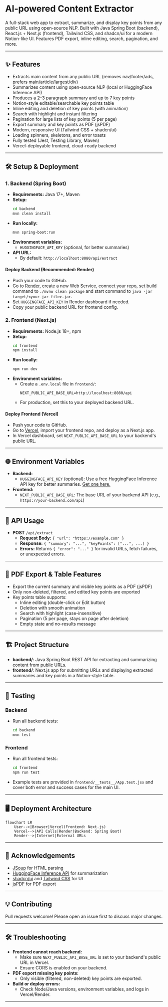 # AI-powered Content Extractor

A full-stack web app to extract, summarize, and display key points from any public URL using open-source NLP. Built with Java Spring Boot (backend), React.js + Next.js (frontend), Tailwind CSS, and shadcn/ui for a modern Notion-like UI. Features PDF export, inline editing, search, pagination, and more.

---

## ✨ Features
- Extracts main content from any public URL (removes nav/footer/ads, prefers main/article/largest/div)
- Summarizes content using open-source NLP (local or HuggingFace Inference API)
- Produces a 2–3 paragraph summary and up to 7 key points
- Notion-style editable/searchable key points table
- Inline editing and deletion of key points (with animation)
- Search with highlight and instant filtering
- Pagination for large lists of key points (5 per page)
- Export summary and key points as PDF (jsPDF)
- Modern, responsive UI (Tailwind CSS + shadcn/ui)
- Loading spinners, skeletons, and error toasts
- Fully tested (Jest, Testing Library, Maven)
- Vercel-deployable frontend, cloud-ready backend

---

## 🛠️ Setup & Deployment

### 1. Backend (Spring Boot)
- **Requirements:** Java 17+, Maven
- **Setup:**
  ```sh
  cd backend
  mvn clean install
  ```
- **Run locally:**
  ```sh
  mvn spring-boot:run
  ```
- **Environment variables:**
  - `HUGGINGFACE_API_KEY` (optional, for better summaries)
- **API URL:**
  - By default: `http://localhost:8080/api/extract`

#### Deploy Backend (Recommended: Render)
- Push your code to GitHub.
- Go to [Render](https://render.com/), create a new Web Service, connect your repo, set build command to `./mvnw clean package` and start command to `java -jar target/<your-jar-file>.jar`.
- Set `HUGGINGFACE_API_KEY` in Render dashboard if needed.
- Copy your public backend URL for frontend config.

### 2. Frontend (Next.js)
- **Requirements:** Node.js 18+, npm
- **Setup:**
  ```sh
  cd frontend
  npm install
  ```
- **Run locally:**
  ```sh
  npm run dev
  ```
- **Environment variables:**
  - Create a `.env.local` file in `frontend/`:
    ```env
    NEXT_PUBLIC_API_BASE_URL=http://localhost:8080/api
    ```
  - For production, set this to your deployed backend URL.

#### Deploy Frontend (Vercel)
- Push your code to GitHub.
- Go to [Vercel](https://vercel.com/), import your frontend repo, and deploy as a Next.js app.
- In Vercel dashboard, set `NEXT_PUBLIC_API_BASE_URL` to your backend's public URL.

---

## 🌐 Environment Variables
- **Backend:**
  - `HUGGINGFACE_API_KEY` (optional): Use a free HuggingFace Inference API key for better summaries. [Get one here.](https://huggingface.co/settings/tokens)
- **Frontend:**
  - `NEXT_PUBLIC_API_BASE_URL`: The base URL of your backend API (e.g., `https://your-backend.com/api`)

---

## 🤖 API Usage
- **POST** `/api/extract`
  - **Request Body:** `{ "url": "https://example.com" }`
  - **Response:** `{ "summary": "...", "keyPoints": ["...", ...] }`
  - **Errors:** Returns `{ "error": "..." }` for invalid URLs, fetch failures, or unexpected errors.

---

## 📄 PDF Export & Table Features
- Export the current summary and visible key points as a PDF (jsPDF)
- Only non-deleted, filtered, and edited key points are exported
- Key points table supports:
  - Inline editing (double-click or Edit button)
  - Deletion with smooth animation
  - Search with highlight (case-insensitive)
  - Pagination (5 per page, stays on page after deletion)
  - Empty state and no-results message

---

## 🏗️ Project Structure

- **backend/**: Java Spring Boot REST API for extracting and summarizing content from public URLs.
- **frontend/**: Next.js app for submitting URLs and displaying extracted summaries and key points in a Notion-style table.

---

## 🧪 Testing

### Backend
- Run all backend tests:
  ```sh
  cd backend
  mvn test
  ```

### Frontend
- Run all frontend tests:
  ```sh
  cd frontend
  npm run test
  ```
- Example tests are provided in `frontend/__tests__/App.test.jsx` and cover both error and success cases for the main UI.

---

## 🖥️ Deployment Architecture

```mermaid
flowchart LR
    User-->|Browser|Vercel(Frontend: Next.js)
    Vercel-->|API Calls|Render(Backend: Spring Boot)
    Render-->|Internet|External URLs
```

---

## 🙏 Acknowledgements
- [JSoup](https://jsoup.org/) for HTML parsing
- [HuggingFace Inference API](https://huggingface.co/inference-api) for summarization
- [shadcn/ui](https://ui.shadcn.com/) and [Tailwind CSS](https://tailwindcss.com/) for UI
- [jsPDF](https://github.com/parallax/jsPDF) for PDF export

---

## 💡 Contributing
Pull requests welcome! Please open an issue first to discuss major changes.

---

## 🛠️ Troubleshooting
- **Frontend cannot reach backend:**
  - Make sure `NEXT_PUBLIC_API_BASE_URL` is set to your backend's public URL in Vercel.
  - Ensure CORS is enabled on your backend.
- **PDF export missing key points:**
  - Only visible (filtered, non-deleted) key points are exported.
- **Build or deploy errors:**
  - Check Node/Java versions, environment variables, and logs in Vercel/Render.

---
